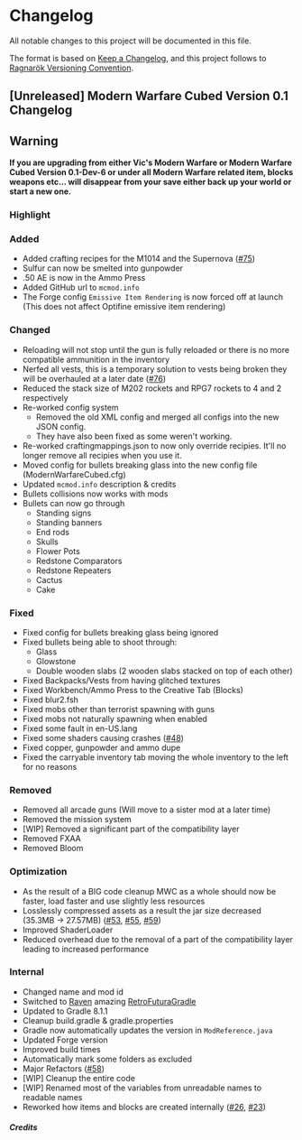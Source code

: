 # Changelog

All notable changes to this project will be documented in this file.

The format is based on [Keep a Changelog](https://keepachangelog.com/en/1.0.0/),
and this project follows to [Ragnarök Versioning Convention](https://gist.github.com/JustDesoroxxx/5d4a45785ce19a6653ba99f72325c703).

## [Unreleased] Modern Warfare Cubed Version 0.1 Changelog

## Warning

**If you are upgrading from either Vic's Modern Warfare or Modern Warfare Cubed Version 0.1-Dev-6 or under all Modern Warfare related item, blocks weapons etc... will disappear from your save either back up your world or start a new one.**

### Highlight

### Added

- Added crafting recipes for the M1014 and the Supernova ([#75])
- Sulfur can now be smelted into gunpowder
- .50 AE is now in the Ammo Press
- Added GitHub url to `mcmod.info`
- The Forge config `Emissive Item Rendering` is now forced off at launch (This does not affect Optifine emissive item rendering)

### Changed

- Reloading will not stop until the gun is fully reloaded or there is no more compatible ammunition in the inventory
- Nerfed all vests, this is a temporary solution to vests being broken they will be overhauled at a later date ([#76])
- Reduced the stack size of M202 rockets and RPG7 rockets to 4 and 2 respectively
- Re-worked config system
  - Removed the old XML config and merged all configs into the new JSON config.
  - They have also been fixed as some weren't working.
- Re-worked craftingmappings.json to now only override recipies. It'll no longer remove all recipies when you use it.
- Moved config for bullets breaking glass into the new config file (ModernWarfareCubed.cfg)
- Updated `mcmod.info` description & credits
- Bullets collisions now works with mods
- Bullets can now go through
  - Standing signs
  - Standing banners
  - End rods
  - Skulls
  - Flower Pots
  - Redstone Comparators
  - Redstone Repeaters
  - Cactus
  - Cake

### Fixed

- Fixed config for bullets breaking glass being ignored
- Fixed bullets being able to shoot through:
    - Glass
    - Glowstone
    - Double wooden slabs (2 wooden slabs stacked on top of each other)
- Fixed Backpacks/Vests from having glitched textures
- Fixed Workbench/Ammo Press to the Creative Tab (Blocks)
- Fixed blur2.fsh
- Fixed mobs other than terrorist spawning with guns
- Fixed mobs not naturally spawning when enabled
- Fixed some fault in en-US.lang
- Fixed some shaders causing crashes ([#48])
- Fixed copper, gunpowder and ammo dupe
- Fixed the carryable inventory tab moving the whole inventory to the left for no reasons

### Removed

- Removed all arcade guns (Will move to a sister mod at a later time)
- Removed the mission system
- [WIP] Removed a significant part of the compatibility layer
- Removed FXAA
- Removed Bloom

### Optimization

- As the result of a BIG code cleanup MWC as a whole should now be faster, load faster and use slightly less resources
- Losslessly compressed assets as a result the jar size decreased (35.3MB -> 27.57MB) ([#53], [#55], [#59])
- Improved ShaderLoader
- Reduced overhead due to the removal of a part of the compatibility layer leading to increased performance

### Internal

- Changed name and mod id
- Switched to [Raven] amazing [RetroFuturaGradle]
- Updated to Gradle 8.1.1
- Cleanup build.gradle & gradle.properties
- Gradle now automatically updates the version in `ModReference.java`
- Updated Forge version
- Improved build times
- Automatically mark some folders as excluded
- Major Refactors ([#58])
- [WIP] Cleanup the entire code
- [WIP] Renamed most of the variables from unreadable names to readable names
- Reworked how items and blocks are created internally ([#26], [#23])

##### Credits

[Raven]: https://github.com/eigenraven
[RetroFuturaGradle]: https://github.com/GTNewHorizons/RetroFuturaGradle
[#75]: https://github.com/Cubed-Development/Modern-Warfare-Cubed/pull/75
[#76]: https://github.com/Cubed-Development/Modern-Warfare-Cubed/pull/76
[#48]: https://github.com/Cubed-Development/Modern-Warfare-Cubed/issues/48
[#53]: https://github.com/Paneedah/paneedah-modern-warfare/pull/53
[#55]: https://github.com/Paneedah/paneedah-modern-warfare/pull/55
[#59]: https://github.com/Paneedah/paneedah-modern-warfare/pull/59
[#58]: https://github.com/Paneedah/paneedah-modern-warfare/pull/58
[#26]: https://github.com/Cubed-Development/Modern-Warfare-Cubed/pull/26
[#23]: https://github.com/Cubed-Development/Modern-Warfare-Cubed/pull/23
